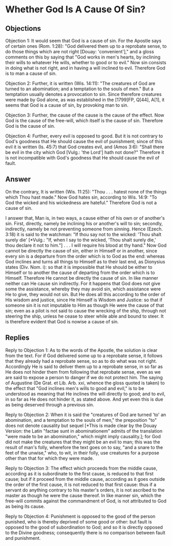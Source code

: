 # Whether God Is A Cause Of Sin?

## Objections

Objection 1: It would seem that God is a cause of sin. For the Apostle says of certain ones (Rom. 1:28): "God delivered them up to a reprobate sense, to do those things which are not right [Douay: 'convenient']," and a gloss comments on this by saying that "God works in men's hearts, by inclining their wills to whatever He wills, whether to good or to evil." Now sin consists in doing what is not right, and in having a will inclined to evil. Therefore God is to man a cause of sin.

Objection 2: Further, it is written (Wis. 14:11): "The creatures of God are turned to an abomination; and a temptation to the souls of men." But a temptation usually denotes a provocation to sin. Since therefore creatures were made by God alone, as was established in the [1799]FP, Q[44], A[1], it seems that God is a cause of sin, by provoking man to sin.

Objection 3: Further, the cause of the cause is the cause of the effect. Now God is the cause of the free-will, which itself is the cause of sin. Therefore God is the cause of sin.

Objection 4: Further, every evil is opposed to good. But it is not contrary to God's goodness that He should cause the evil of punishment; since of this evil it is written (Is. 45:7) that God creates evil, and (Amos 3:6): "Shall there be evil in the city which God [Vulg.: 'the Lord'] hath not done?" Therefore it is not incompatible with God's goodness that He should cause the evil of fault.

## Answer

On the contrary, It is written (Wis. 11:25): "Thou . . . hatest none of the things which Thou hast made." Now God hates sin, according to Wis. 14:9: "To God the wicked and his wickedness are hateful." Therefore God is not a cause of sin.

I answer that, Man is, in two ways, a cause either of his own or of another's sin. First, directly, namely be inclining his or another's will to sin; secondly, indirectly, namely be not preventing someone from sinning. Hence (Ezech. 3:18) it is said to the watchman: "If thou say not to the wicked: 'Thou shalt surely die' [*Vulg.: "If, when I say to the wicked, 'Thou shalt surely die,' thou declare it not to him."] . . . I will require his blood at thy hand." Now God cannot be directly the cause of sin, either in Himself or in another, since every sin is a departure from the order which is to God as the end: whereas God inclines and turns all things to Himself as to their last end, as Dionysius states (Div. Nom. i): so that it is impossible that He should be either to Himself or to another the cause of departing from the order which is to Himself. Therefore He cannot be directly the cause of sin. In like manner neither can He cause sin indirectly. For it happens that God does not give some the assistance, whereby they may avoid sin, which assistance were He to give, they would not sin. But He does all this according to the order of His wisdom and justice, since He Himself is Wisdom and Justice: so that if someone sin it is not imputable to Him as though He were the cause of that sin; even as a pilot is not said to cause the wrecking of the ship, through not steering the ship, unless he cease to steer while able and bound to steer. It is therefore evident that God is nowise a cause of sin.

## Replies

Reply to Objection 1: As to the words of the Apostle, the solution is clear from the text. For if God delivered some up to a reprobate sense, it follows that they already had a reprobate sense, so as to do what was not right. Accordingly He is said to deliver them up to a reprobate sense, in so far as He does not hinder them from following that reprobate sense, even as we are said to expose a person to danger if we do not protect him. The saying of Augustine (De Grat. et Lib. Arb. xxi, whence the gloss quoted is taken) to the effect that "God inclines men's wills to good and evil," is to be understood as meaning that He inclines the will directly to good; and to evil, in so far as He does not hinder it, as stated above. And yet even this is due as being deserved through a previous sin.

Reply to Objection 2: When it is said the "creatures of God are turned 'to' an abomination, and a temptation to the souls of men," the preposition "to" does not denote causality but sequel [*This is made clear by the Douay Version: the Latin "factae sunt in abominationem" admits of the translation "were made to be an abomination," which might imply causality.]; for God did not make the creatures that they might be an evil to man; this was the result of man's folly, wherefore the text goes on to say, "and a snare to the feet of the unwise," who, to wit, in their folly, use creatures for a purpose other than that for which they were made.

Reply to Objection 3: The effect which proceeds from the middle cause, according as it is subordinate to the first cause, is reduced to that first cause; but if it proceed from the middle cause, according as it goes outside the order of the first cause, it is not reduced to that first cause: thus if a servant do anything contrary to his master's orders, it is not ascribed to the master as though he were the cause thereof. In like manner sin, which the free-will commits against the commandment of God, is not attributed to God as being its cause.

Reply to Objection 4: Punishment is opposed to the good of the person punished, who is thereby deprived of some good or other: but fault is opposed to the good of subordination to God; and so it is directly opposed to the Divine goodness; consequently there is no comparison between fault and punishment.